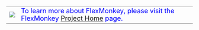 <table width='50%' border='0'>
<tr><td><img src='http://flexmonkey.googlecode.com/svn/trunk/FlexMonkey/docs/images/flexmonkey.jpg' /></td><td><font color='blue' size='4'>To learn more about FlexMonkey, please visit the FlexMonkey <a href='http://flexmonkey.gorillalogic.com'>Project Home</a> page.</font></td></tr>
</table>